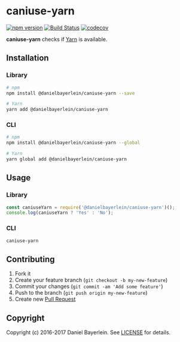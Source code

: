 # caniuse-yarn

[![npm version](https://badge.fury.io/js/%40danielbayerlein%2Fcaniuse-yarn.svg)](https://badge.fury.io/js/%40danielbayerlein%2Fcaniuse-yarn)
[![Build Status](https://travis-ci.org/danielbayerlein/caniuse-yarn.svg?branch=master)](https://travis-ci.org/danielbayerlein/caniuse-yarn)
[![codecov](https://codecov.io/gh/danielbayerlein/caniuse-yarn/branch/master/graph/badge.svg)](https://codecov.io/gh/danielbayerlein/caniuse-yarn)

**caniuse-yarn** checks if [Yarn](https://github.com/yarnpkg/yarn) is available.

## Installation

### Library

```bash
# npm
npm install @danielbayerlein/caniuse-yarn --save

# Yarn
yarn add @danielbayerlein/caniuse-yarn
```

### CLI

```bash
# npm
npm install @danielbayerlein/caniuse-yarn --global

# Yarn
yarn global add @danielbayerlein/caniuse-yarn
```

## Usage

### Library

```javascript
const caniuseYarn = require('@danielbayerlein/caniuse-yarn')();
console.log(caniuseYarn ? 'Yes' : 'No');
```

### CLI

```bash
caniuse-yarn
```

## Contributing

1. Fork it
2. Create your feature branch (`git checkout -b my-new-feature`)
3. Commit your changes (`git commit -am 'Add some feature'`)
4. Push to the branch (`git push origin my-new-feature`)
5. Create new [Pull Request](../../pull/new/master)

## Copyright

Copyright (c) 2016-2017 Daniel Bayerlein. See [LICENSE](./LICENSE.md) for details.
